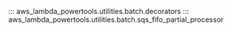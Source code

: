 <!-- markdownlint-disable MD043 MD041 -->
::: aws_lambda_powertools.utilities.batch.decorators
::: aws_lambda_powertools.utilities.batch.sqs_fifo_partial_processor

